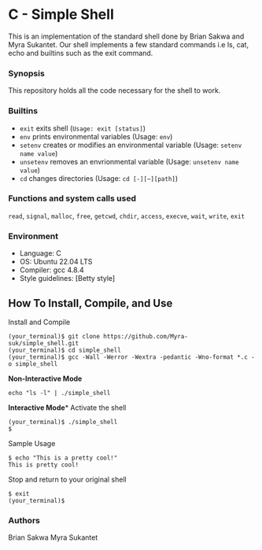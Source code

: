 # C - Simple Shell

This is an implementation of the standard shell done by Brian Sakwa and Myra Sukantet. Our shell implements a few standard commands i.e ls, cat, echo and builtins such as the exit command.

### Synopsis
This repository holds all the code necessary for the shell to work.

### Builtins
* ```exit``` exits shell (```Usage: exit [status]```)
* ```env``` prints environmental variables (Usage: ```env```)
* ```setenv``` creates or modifies an environmental variable (Usage: ```setenv name value```)
* ```unsetenv``` removes an envrionmental variable (Usage: ```unsetenv name value```)
* ```cd``` changes directories (Usage: ```cd [-][~][path]```)

### Functions and system calls used
```read```, ```signal```, ```malloc```, ```free```, ```getcwd```, ```chdir```, ```access```, ```execve```, ```wait```, ```write```,  ```exit```

### Environment
* Language: C
* OS: Ubuntu 22.04 LTS
* Compiler: gcc 4.8.4
* Style guidelines: [Betty style]

## How To Install, Compile, and Use
Install and Compile
```
(your_terminal)$ git clone https://github.com/Myra-suk/simple_shell.git
(your_terminal)$ cd simple_shell
(your_terminal)$ gcc -Wall -Werror -Wextra -pedantic -Wno-format *.c -o simple_shell
```
**Non-Interactive Mode**
```
echo "ls -l" | ./simple_shell
```
**Interactive Mode***
Activate the shell
```
(your_terminal)$ ./simple_shell
$
```
Sample Usage
```
$ echo "This is a pretty cool!"
This is pretty cool!
```
Stop and return to your original shell
```
$ exit
(your_terminal)$
```

### Authors
Brian Sakwa
Myra Sukantet
